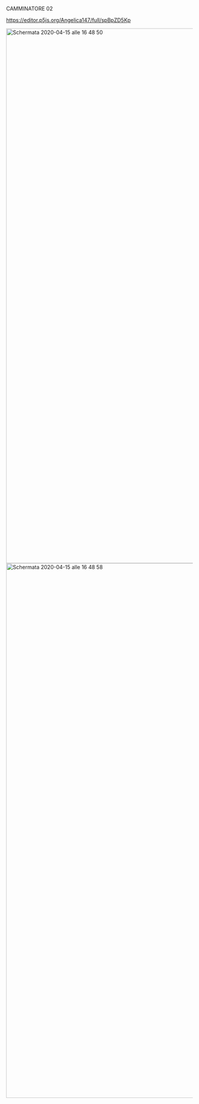 CAMMINATORE 02

https://editor.p5js.org/Angelica147/full/spBpZD5Kp

<img width="1440" alt="Schermata 2020-04-15 alle 16 48 50" src="https://user-images.githubusercontent.com/59569674/79352761-8b4afe80-7f3a-11ea-9d32-05d4071351b0.png">


<img width="1440" alt="Schermata 2020-04-15 alle 16 48 58" src="https://user-images.githubusercontent.com/59569674/79352874-ab7abd80-7f3a-11ea-8929-73f7be912636.png">
